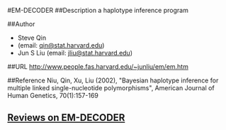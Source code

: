 #EM-DECODER
##Description
a haplotype inference program

##Author
* Steve Qin
* (email: qin@stat.harvard.edu)
* Jun S Liu (email: jliu@stat.harvard.edu)

##URL
http://www.people.fas.harvard.edu/~junliu/em/em.htm

##Reference
Niu, Qin, Xu, Liu (2002), "Bayesian haplotype inference for multiple linked single-nucleotide polymorphisms", American Journal of Human Genetics, 70(1):157-169


## [Reviews on EM-DECODER](https://github.com/gaow/genetic-analysis-software/issues/105)